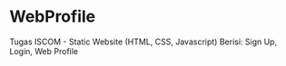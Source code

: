 # WebProfile
Tugas ISCOM - Static Website (HTML, CSS, Javascript)
Berisi: Sign Up, Login, Web Profile
